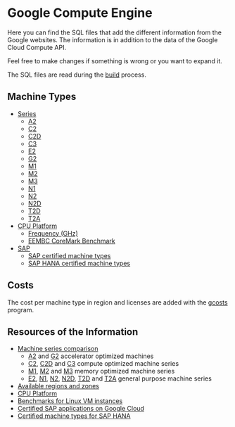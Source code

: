 # Google Compute Engine

Here you can find the SQL files that add the different information from the Google websites.
The information is in addition to the data of the Google Cloud Compute API.

Feel free to make changes if something is wrong or you want to expand it.

The SQL files are read during the [build](../build/) process.

## Machine Types

* [Series](./series/)
	* [A2](./series/a2.sql)
	* [C2](./series/c2.sql)
	* [C2D](./series/c2d.sql)
	* [C3](./series/c3.sql)
	* [E2](./series/e2.sql)
	* [G2](./series/g2.sql)
	* [M1](./series/m1.sql)
	* [M2](./series/m2.sql)
	* [M3](./series/m3.sql)
	* [N1](./series/n1.sql)
	* [N2](./series/n2.sql)
	* [N2D](./series/n2d.sql)
	* [T2D](./series/t2d.sql)
	* [T2A](./series/t2a.sql)
* [CPU Platform](./series/cpu/)
	* [Frequency (GHz)](./series/cpu/frequency.sql)
	* [EEMBC CoreMark Benchmark](./series/cpu/coremark.sql)
* [SAP](./series/sap/)
	* [SAP certified machine types](./series/sap/sap.sql)
	* [SAP HANA certified machine types](./series/sap/hana.sql)

## Costs

The cost per machine type in region and licenses are added with the [gcosts](https://github.com/Cyclenerd/google-cloud-pricing-cost-calculator) program.

## Resources of the Information

<ul>
	<li>
		<a href="https://cloud.google.com/compute/docs/machine-types#machine_type_comparison" rel="nofollow">Machine series comparison</a>
		<ul>
			<li>
				<a href="https://cloud.google.com/compute/docs/accelerator-optimized-machines#a2_vms" rel="nofollow">A2</a> and
				<a href="https://cloud.google.com/compute/docs/accelerator-optimized-machines#g2-vms" rel="nofollow">G2</a> accelerator optimized machines
			</li>
			<li>
				<a href="https://cloud.google.com/compute/docs/compute-optimized-machines#c2_machine_types" rel="nofollow">C2</a>,
				<a href="https://cloud.google.com/compute/docs/compute-optimized-machines#c2d_machine_typesd" rel="nofollow">C2D</a> and
				<a href="https://cloud.google.com/compute/docs/compute-optimized-machines#c3_machine_types" rel="nofollow">C3</a> compute optimized machine series
			</li>
			<li>
				<a href="https://cloud.google.com/compute/docs/memory-optimized-machines#m1_machine_types" rel="nofollow">M1</a>,
				<a href="https://cloud.google.com/compute/docs/memory-optimized-machines#m2_machine_types" rel="nofollow">M2</a> and
				<a href="https://cloud.google.com/compute/docs/memory-optimized-machines#m3_machine_types" rel="nofollow">M3</a> memory optimized machine series
			</li>
			<li>
				<a href="https://cloud.google.com/compute/docs/general-purpose-machines#e2_machine_types" rel="nofollow">E2</a>,
				<a href="https://cloud.google.com/compute/docs/general-purpose-machines#n1_machines" rel="nofollow">N1</a>,
				<a href="https://cloud.google.com/compute/docs/general-purpose-machines#n2_machines" rel="nofollow">N2</a>,
				<a href="https://cloud.google.com/compute/docs/general-purpose-machines#n2d_machines" rel="nofollow">N2D</a>,
				<a href="https://cloud.google.com/compute/docs/general-purpose-machines#t2d_machines" rel="nofollow">T2D</a> and
				<a href="https://cloud.google.com/compute/docs/general-purpose-machines#t2a_machines" rel="nofollow">T2A</a> general purpose machine series
			</li>
		</ul>
	</li>
	<li><a href="https://cloud.google.com/compute/docs/regions-zones#available">Available regions and zones</a></li>
	<li><a href="https://cloud.google.com/compute/docs/cpu-platforms" rel="nofollow">CPU Platform</a></li>
	<li><a href="https://cloud.google.com/compute/docs/benchmarks-linux" rel="nofollow">Benchmarks for Linux VM instances</a></li>
	<li><a href="https://cloud.google.com/solutions/sap/docs/certifications-sap-apps#sap-certified-vms" rel="nofollow">Certified SAP applications on Google Cloud</a></li>
	<li><a href="https://cloud.google.com/solutions/sap/docs/certifications-sap-hana#hana-cert-table-vms" rel="nofollow">Certified machine types for SAP HANA</a></li>
</ul>


